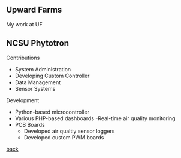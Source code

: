 ## Upward Farms

My work at UF

## NCSU Phytotron
Contributions
* System Administration
* Developing Custom Controller
* Data Management
* Sensor Systems

Development
- Python-based microcontroller
- Various PHP-based dashboards
  -Real-time air quality monitoring
- PCB Boards
  - Developed air qualtiy sensor loggers
  - Developed custom PWM boards
 


[back](./)
